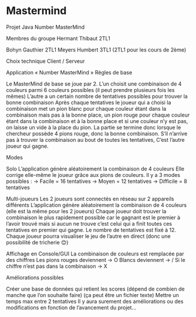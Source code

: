 # Mastermind
Projet Java
Number MasterMind 

Membres du groupe
Hermant Thibaut	2TL1

Bohyn Gauthier	2TL1
Meyers Humbert	3TL1 (2TL1 pour les cours de 2ème)

Choix technique 	Client / Serveur



Application « Number MasterMind »
Règles de base

Le MasterMind de base se joue par 2. 
L’un choisit une combinaison de 4 couleurs parmi 6 couleurs possibles (il peut prendre plusieurs fois les mêmes)
L’autre a un certain nombre de tentatives possibles pour trouver la bonne combinaison
Après chaque tentatives le joueur qui a choisi la combinaison met un pion blanc pour chaque couleur étant dans la combinaison mais pas à la bonne place, un pion rouge pour chaque couleur étant dans la combinaison et à la bonne place et si une couleur n’y est pas, on laisse un vide à la place du pion.
La partie se termine donc lorsque le chercheur possède 4 pions rouge, donc la bonne combinaison.
S’il n’arrive pas à trouver la combinaison au bout de toutes les tentatives, C’est l’autre joueur qui gagne.





Modes

Solo 
L’application génère aléatoirement la combinaison de 4 couleurs 
Elle corrige elle-même le joueur grâce aux pions de couleurs.
Il y a 3 modes possibles : → Facile = 16 tentatives
→ Moyen = 12 tentatives
→ Difficile = 8 tentatives 


Multi-joueurs 
Les 2 joueurs sont connectés en réseau sur 2 appareils différents
L’application génère aléatoirement la combinaison de 4 couleurs (elle est la même pour les 2 joueurs)
Chaque joueur doit trouver la combinaison le plus rapidement possible car le gagnant est le premier à l’avoir trouvé mais si aucun ne trouve c’est celui qui a finit toutes ces tentatives en premier qui gagne.
Le nombre de tentatives est fixé à 12. 
Chaque joueur pourra visualiser le jeu de l’autre en direct (donc une possibilité de tricherie 😊)


Affichage en Console/GUI
La combinaison de couleurs est remplacée par des chiffres
Les pions rouges deviennent -> O
 Blancs deviennent -> /
Si le chiffre n’est pas dans la combinaison -> X

Améliorations possibles

Créer une base de données qui retient les scores (dépend de combien de manche que l’on souhaite faire) (ça peut être un fichier texte) 
Mettre un temps max entre 2 tentatives
Il y aura surement des améliorations ou des modifications en fonction de l’avancement du projet...
